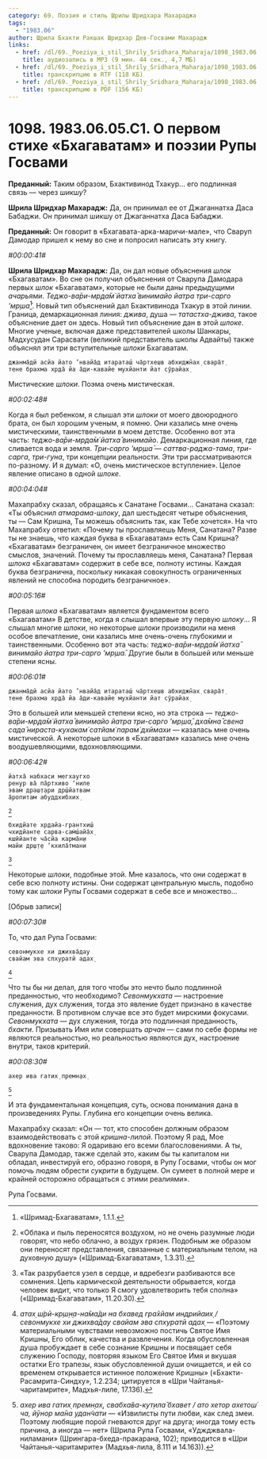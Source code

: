 ```yaml
---
category: 69. Поэзия и стиль Шрилы Шридхара Махараджа
tags:
  - "1983.06"
author: Шрила Бхакти Ракшак Шридхар Дев-Госвами Махарадж
links:
  - href: /dl/69._Poeziya_i_stil_Shrily_Sridhara_Maharaja/1098_1983.06.05.C1_SridharMj_O_pervom_stihe_Bhagavatam_i_poezii_Rupy_Gosvami.mp3
    title: аудиозапись в MP3 (9 мин. 44 сек., 4,7 МБ)
  - href: /dl/69._Poeziya_i_stil_Shrily_Sridhara_Maharaja/1098_1983.06.05.C1_SridharMj_O_pervom_stihe_Bhagavatam_i_poezii_Rupy_Gosvami.rtf
    title: транскрипцию в RTF (118 КБ)
  - href: /dl/69._Poeziya_i_stil_Shrily_Sridhara_Maharaja/1098_1983.06.05.C1_SridharMj_O_pervom_stihe_Bhagavatam_i_poezii_Rupy_Gosvami.pdf
    title: транскрипцию в PDF (156 КБ)
---
```


# 1098. 1983.06.05.C1. О первом стихе «Бхагаватам» и поэзии Рупы Госвами

**Преданный:** Таким образом, Бхактивинод Тхакур… его подлинная связь — через *шикшу*?

**Шрила Шридхар Махарадж:** Да, он принимал ее от Джаганнатха Даса Бабаджи. Он принимал шикшу от Джаганнатха Даса Бабаджи.

**Преданный:** Он говорит в «Бхагавата-арка-маричи-мале», что Сваруп Дамодар пришел к нему во сне и попросил написать эту книгу.

*#00:00:41#*

**Шрила Шридхар Махарадж:** Да, он дал новые объяснения *шлок* «Бхагаватам». Во сне он получил объяснения от Сварупа Дамодара первых *шлок* «Бхагаватам», которые не были даны предыдущими *ачарьями*. *Теджо-ва̄ри-мр̣да̄м̇ йатха̄ винимайо йатра три-сарго ’мр̣ша̄*[^_ftn1]. Новый тип объяснений дал Бхактивинода Тхакур в этой линии. Граница, демаркационная линия: *джива*, душа — *татастха-джива*, такое объяснение дает он здесь. Новый тип объяснение дан в этой *шлоке*. Многие ученые, включая даже представителей школы Шанкары, Мадхусудан Сарасвати (великий представитель школы Адвайты) также объяснял эти три вступительные *шлоки* Бхагаватам.

    джанма̄дй асйа йато ’нвайа̄д итараташ́ ча̄ртхешв абхиджн̃ах̣ свара̄т̣
    тене брахма хр̣да̄ йа а̄ди-кавайе мухйанти йат сӯрайах̣

Мистические *шлоки*. Поэма очень мистическая.

*#00:02:48#*

Когда я был ребенком, я слышал эти *шлоки* от моего двоюродного брата, он был хорошим ученым, я помню. Они казались мне очень мистическими, таинственными в моем детстве. Особенно вот эта часть: *теджо-ва̄ри-мр̣да̄м̇ йатха̄ винимайо*. Демаркационная линия, где сливается вода и земля. *Три-сарго ’мр̣ша̄* — *саттва-раджа-тама*, *три-сарга*, *три-гуна*, три концепции реальности. Эти три рассматриваются по-разному. И я думал: «О, очень мистическое вступление». Целое явление описано в одной *шлоке*.

*#00:04:04#*

Махапрабху сказал, обращаясь к Санатане Госвами… Санатана сказал: «Ты объяснил *атмарама-шлоку*, дал шестьдесят четыре объяснения, ты — Сам Кришна, Ты можешь объяснить так, как Тебе хочется». На что Махапрабху ответил: «Почему ты прославляешь Меня, Санатана? Разве ты не знаешь, что каждая буква в «Бхагаватам» есть Сам Кришна? «Бхагаватам» безграничен, он имеет безграничное множество смыслов, значений. Почему ты прославляешь меня, Санатана? Первая *шлока* «Бхагаватам» содержит в себе все, полноту истины. Каждая буква безгранична, поскольку никакая совокупность ограниченных явлений не способна породить безграничное».

*#00:05:16#*

Первая *шлока* «Бхагаватам» является фундаментом всего «Бхагаватам» В детстве, когда я слышал впервые эту первую *шлоку*… Я слышал многие *шлоки*, но некоторые *шлоки* производили на меня особое впечатление, они казались мне очень-очень глубокими и таинственными. Особенно вот эта часть: *теджо-ва̄ри-мр̣да̄м̇ йатха̄ винимайо йатра три-сарго ’мр̣ша̄.* Другие были в большей или меньше степени ясны.

*#00:06:01#*

    джанма̄дй асйа йато ’нвайа̄д итараташ́ ча̄ртхешв абхиджн̃ах̣ свара̄т̣
    тене брахма хр̣да̄ йа а̄ди-кавайе мухйанти йат сӯрайах̣

Это в большей или меньшей степени ясно, но эта строка — *теджо-ва̄ри-мр̣да̄м̇ йатха̄ винимайо йатра три-сарго ’мр̣ша̄, дха̄мна̄ свена сада̄ нираста-кухакам̇ сатйам̇ парам̇ дхӣмахи* — казалась мне очень мистической. А некоторые шлоки в «Бхагаватам» казались мне очень воодушевляющими, вдохновляющими.

*#00:06:42#*

    йатха̄ набхаси мегхаугхо
    рен̣ур ва̄ па̄ртхиво ‘ниле
    эвам̇ драш̣т̣ари др̣ш́йатвам
    а̄ропитам абуддхибхих̣
[^_ftn2]

    бхидйате хр̣дайа-грантхиш́
    чхидйанте сарва-сам̇ш́айа̄х̣
    кшӣйанте ча̄сйа карма̄н̣и
    майи др̣ш̣т̣е ’кхила̄тмани
[^_ftn3]

Некоторые *шлоки*, подобные этой. Мне казалось, что они содержат в себе всю полноту истины. Они содержат центральную мысль, подобно тому как *шлоки* Рупы Госвами содержат в себе все и множество…

[Обрыв записи]

*#00:07:30#*

То, что дал Рупа Госвами:

    севонмукхе хи джихва̄дау
    свайам эва спхуратй адах̣
[^_ftn4]

Что ты бы ни делал, для того чтобы это нечто было подлинной преданностью, что необходимо? *Севонмукхата* — настроение служения, дух служения, тогда это явление будет признано в качестве преданности. В противном случае все это будет мирскими фокусами. *Севонмукхата* — дух служения, тогда это подлинная преданность, *бхакти*. Призывать Имя или совершать *арчан* — сами по себе формы не являются реальностью, но реальностью являются дух, настроение внутри, таков критерий.

*#00:08:30#*

    ахер ива гатих̣ премн̣ах̣
[^_ftn5]

И эта фундаментальная концепция, суть, основа понимания дана в произведениях Рупы. Глубина его концепции очень велика.

Махапрабху сказал: «Он — тот, кто способен должным образом взаимодействовать с этой *кришна-лилой*. Поэтому Я рад, Мое вдохновение таково: Я одариваю его всеми благословениями. А ты, Сварупа Дамодар, также сделай это, каким бы ты капиталом ни обладал, инвестируй его, образно говоря, в Рупу Госвами, чтобы он мог помочь людям обрести *сукрити* в будущем. Он сумеет в полной мере и крайней осторожно обращаться с этими реалиями».

Рупа Госвами.



[^_ftn1]: «Шримад-Бхагаватам», 1.1.1.

[^_ftn2]: «Облака и пыль переносятся воздухом, но не очень разумные люди говорят, что небо облачно, а воздух грязен. Подобным же образом они переносят представления, связанные с материальным телом, на духовную душу» («Шримад-Бхагаватам», 1.3.31).

[^_ftn3]: «Так разрубается узел в сердце, и вдребезги разбиваются все сомнения. Цепь кармической деятельности обрывается, когда человек видит, что только Я смогу удовлетворить тебя сполна» («Шримад-Бхагаватам», 11.20.30).

[^_ftn4]: *атах̣ ш́рӣ-кр̣ш̣н̣а-на̄ма̄ди на бхавед гра̄хйам индрийаих̣ / севонмукхе хи джихва̄дау свайам эва спхуратй адах̣* — «Поэтому материальными чувствами невозможно постичь Святое Имя Кришны, Его облик, качества и развлечения. Когда обусловленная душа пробуждает в себе сознание Кришны и посвящает себя служению Господу, повторяя языком Его Святое Имя и вкушая остатки Его трапезы, язык обусловленной души очищается, и ей со временем открывается истинное положение Кришны» («Бхакти-Расамрита-Синдху», 1.2.234; цитируется в «Шри Чайтанья-чаритамрите», Мадхья-лиле, 17.136).

[^_ftn5]: *ахер ива гатих̣ премн̣ах̣, свабха̄ва-кут̣ила̄ бхавет / ато хетор ахетош́ ча, йӯнор ма̄на удан̃чати* — «Извилисты пути любви, как след змеи. Поэтому любящие порой гневаются друг на друга; иногда тому есть причина, а иногда — нет» (Шрила Рупа Госвами, «Уджджвала-ниламани» (Шрингара-бхеда-пракарана, 102); приводится в «Шри Чайтанья-чаритамрите» (Мадхья-лила, 8.111 и 14.163)).

